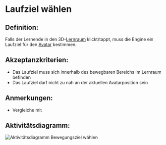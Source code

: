 # Laufziel wählen


## Definition:

Falls der Lernende in den 3D-[Lernraum](Lernraum-GE.md) klickt/tappt, muss die Engine ein Laufziel für den [Avatar](Avatar-GE.md) bestimmen.

## Akzeptanzkriterien:

- Das Laufziel muss sich innerhalb des bewegbaren Bereichs im Lernraum befinden
- Das Laufziel darf nicht zu nah an der aktuellen Avatarposition sein

## Anmerkungen:

- Vergleiche mit [](EZZ0012.md)

## Aktivitätsdiagramm:

![Aktivitätsdiagramm Bewegungsziel wählen](imagePickMovementTarget.jpg)

